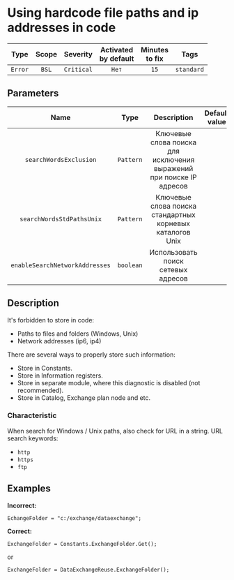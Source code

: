 # Using hardcode file paths and ip addresses in code

| Type | Scope | Severity | Activated<br/>by default | Minutes<br/>to fix | Tags |
| :-: | :-: | :-: | :-: | :-: | :-: |
| `Error` | `BSL` | `Critical` | `Нет` | `15` | `standard` |

## Parameters 

| Name | Type | Description | Default value |
| :-: | :-: | :-: | :-: |
| `searchWordsExclusion` | `Pattern` | Ключевые слова поиска для исключения выражений при поиске IP адресов |  |
| `searchWordsStdPathsUnix` | `Pattern` | Ключевые слова поиска стандартных корневых каталогов Unix |  |
| `enableSearchNetworkAddresses` | `boolean` | Использовать поиск сетевых адресов |  |

<!-- Блоки выше заполняются автоматически, не трогать -->
## Description

It's forbidden to store in code:

- Paths to files and folders (Windows, Unix)
- Network addresses (ip6, ip4)

There are several ways to properly store such information:

- Store in Constants.
- Store in Information registers.
- Store in separate module, where this diagnostic is disabled (not recommended).
- Store in Catalog, Exchange plan node and etc.

### Characteristic

When search for Windows / Unix  paths, also check for URL in a string. URL search keywords:

- `http`
- `https`
- `ftp`

## Examples

**Incorrect:**

```bsl
EchangeFolder = "c:/exchange/dataexchange";
```

**Correct:**

```bsl
ExchangeFolder = Constants.ExchangeFolder.Get();
```

or

```bsl
ExchangeFolder = DataExchangeReuse.ExchangeFolder();
```
